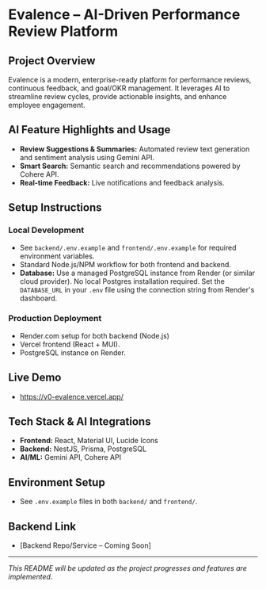 # Evalence – AI-Driven Performance Review Platform

## Project Overview
Evalence is a modern, enterprise-ready platform for performance reviews, continuous feedback, and goal/OKR management. It leverages AI to streamline review cycles, provide actionable insights, and enhance employee engagement.

## AI Feature Highlights and Usage
- **Review Suggestions & Summaries:** Automated review text generation and sentiment analysis using Gemini API.
- **Smart Search:** Semantic search and recommendations powered by Cohere API.
- **Real-time Feedback:** Live notifications and feedback analysis.

## Setup Instructions
### Local Development
- See `backend/.env.example` and `frontend/.env.example` for required environment variables.
- Standard Node.js/NPM workflow for both frontend and backend.
- **Database:** Use a managed PostgreSQL instance from Render (or similar cloud provider). No local Postgres installation required. Set the `DATABASE_URL` in your `.env` file using the connection string from Render's dashboard.

### Production Deployment
- Render.com setup for both backend (Node.js)
- Vercel frontend (React + MUI).
- PostgreSQL instance on Render.

## Live Demo
- https://v0-evalence.vercel.app/


## Tech Stack & AI Integrations
- **Frontend:** React, Material UI, Lucide Icons
- **Backend:** NestJS, Prisma, PostgreSQL
- **AI/ML:** Gemini API, Cohere API

## Environment Setup
- See `.env.example` files in both `backend/` and `frontend/`.

## Backend Link
- [Backend Repo/Service – Coming Soon]

---
_This README will be updated as the project progresses and features are implemented._
